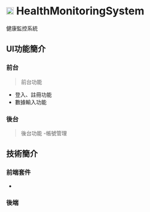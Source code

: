 # <img align="bweeteen" alt="health" width="20px" src="https://github.com/erica223020/HealthMonitoringSystem/assets/92545899/4ad1d640-9c35-42cb-8957-15e7b816afbb" /> HealthMonitoringSystem
健康監控系統

## UI功能簡介
### 前台
> 前台功能
* 登入、註冊功能
* 數據輸入功能

### 後台
> 後台功能
-帳號管理
## 技術簡介
### 前端套件
-
### 後端
